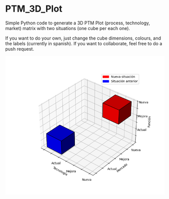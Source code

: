 # PTM_3D_Plot
Simple Python code to generate a 3D PTM Plot (process, technology, market) matrix with two situations (one cube per each one). 

If you want to do your own, just change the cube dimensions, colours, and the labels (currently in spanish).
If you want to collaborate, feel free to do a push request.

![plot](./Figure_1.png)
